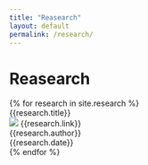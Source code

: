 ```yaml
---
title: "Reasearch"
layout: default
permalink: /research/
---
```



<h1>Reasearch</h1>

<div class="inside-wrapper">
    {% for research in site.research %}
        <div class="post">
            {{research.title}} <br>
            <img class="rImage" src="{{research.image}}">
            {{research.link}} <br>
            {{research.author}} <br>
            {{research.date}}
        </div>
    {% endfor %}
</div>